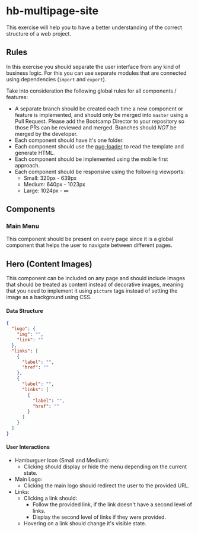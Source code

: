 # hb-multipage-site

This exercise will help you to have a better understanding of the correct structure of a web project.

## Rules

In this exercise you should separate the user interface from any kind of business logic. For this you can use separate modules that are connected using dependencies (`import` and `export`).

Take into consideration the following global rules for all components / features:
- A separate branch should be created each time a new component or feature is implemented, and should only be merged into `master` using a Pull Request. Please add the Bootcamp Director to your repository so those PRs can be reviewed and merged. Branches should *NOT* be merged by the developer.
- Each component should have it's one folder.
- Each component should use the [pug-loader](https://github.com/pugjs/pug-loader) to read the template and generate HTML.
- Each component should be implemented using the mobile first approach.
- Each component should be responsive using the following viewports:
  - Small: 320px - 639px
  - Medium: 640px - 1023px
  - Large: 1024px - ∞

## Components

### Main Menu
This component should be present on every page since it is a global component that helps the user to navigate between different pages.

## Hero (Content Images)
This component can be included on any page and should include images that should be treated as content instead of decorative images, meaning that you need to implement it using `picture` tags instead of setting the image as a background using CSS.


#### Data Structure
```json
{
  "logo": {
    "img": "",
    "link": ""
  },
  "links": [
    {
      "label": "",
      "href": ""
    },
    {
      "label": "",
      "links": [
        {
          "label": "",
          "href": ""
        }
      ]
    }
  ]
}
```

#### User Interactions
- Hamburguer Icon (Small and Medium):
  - Clicking should display or hide the menu depending on the current state.
- Main Logo:
  - Clicking the main logo should redirect the user to the provided URL.
- Links:
  - Clicking a link should:
    - Follow the provided link, if the link doesn't have a second level of links.
    - Display the second level of links if they were provided.
  - Hovering on a link should change it's visible state.
